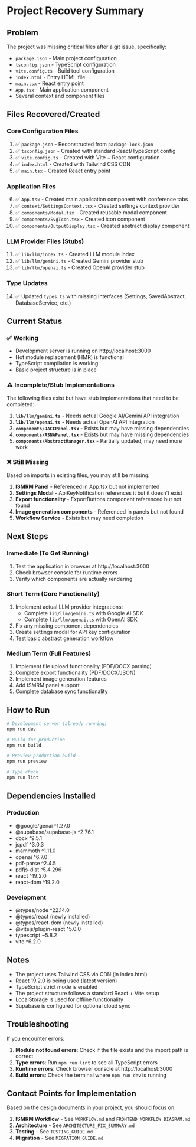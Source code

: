 # Project Recovery Summary

## Problem
The project was missing critical files after a git issue, specifically:
- `package.json` - Main project configuration
- `tsconfig.json` - TypeScript configuration  
- `vite.config.ts` - Build tool configuration
- `index.html` - Entry HTML file
- `main.tsx` - React entry point
- `App.tsx` - Main application component
- Several context and component files

## Files Recovered/Created

### Core Configuration Files
1. ✅ `package.json` - Reconstructed from `package-lock.json`
2. ✅ `tsconfig.json` - Created with standard React/TypeScript config
3. ✅ `vite.config.ts` - Created with Vite + React configuration
4. ✅ `index.html` - Created with Tailwind CSS CDN
5. ✅ `main.tsx` - Created React entry point

### Application Files
6. ✅ `App.tsx` - Created main application component with conference tabs
7. ✅ `context/SettingsContext.tsx` - Created settings context provider
8. ✅ `components/Modal.tsx` - Created reusable modal component
9. ✅ `components/SvgIcon.tsx` - Created icon component
10. ✅ `components/OutputDisplay.tsx` - Created abstract display component

### LLM Provider Files (Stubs)
11. ✅ `lib/llm/index.ts` - Created LLM module index
12. ✅ `lib/llm/gemini.ts` - Created Gemini provider stub
13. ✅ `lib/llm/openai.ts` - Created OpenAI provider stub

### Type Updates
14. ✅ Updated `types.ts` with missing interfaces (Settings, SavedAbstract, DatabaseService, etc.)

## Current Status

### ✅ Working
- Development server is running on http://localhost:3000
- Hot module replacement (HMR) is functional
- TypeScript compilation is working
- Basic project structure is in place

### ⚠️ Incomplete/Stub Implementations
The following files exist but have stub implementations that need to be completed:

1. **`lib/llm/gemini.ts`** - Needs actual Google AI/Gemini API integration
2. **`lib/llm/openai.ts`** - Needs actual OpenAI API integration
3. **`components/JACCPanel.tsx`** - Exists but may have missing dependencies
4. **`components/RSNAPanel.tsx`** - Exists but may have missing dependencies
5. **`components/AbstractManager.tsx`** - Partially updated, may need more work

### ❌ Still Missing
Based on imports in existing files, you may still be missing:

1. **ISMRM Panel** - Referenced in App.tsx but not implemented
2. **Settings Modal** - ApiKeyNotification references it but it doesn't exist
3. **Export functionality** - ExportButtons component referenced but not found
4. **Image generation components** - Referenced in panels but not found
5. **Workflow Service** - Exists but may need completion

## Next Steps

### Immediate (To Get Running)
1. Test the application in browser at http://localhost:3000
2. Check browser console for runtime errors
3. Verify which components are actually rendering

### Short Term (Core Functionality)
1. Implement actual LLM provider integrations:
   - Complete `lib/llm/gemini.ts` with Google AI SDK
   - Complete `lib/llm/openai.ts` with OpenAI SDK
2. Fix any missing component dependencies
3. Create settings modal for API key configuration
4. Test basic abstract generation workflow

### Medium Term (Full Features)
1. Implement file upload functionality (PDF/DOCX parsing)
2. Complete export functionality (PDF/DOCX/JSON)
3. Implement image generation features
4. Add ISMRM panel support
5. Complete database sync functionality

## How to Run

```bash
# Development server (already running)
npm run dev

# Build for production
npm run build

# Preview production build
npm run preview

# Type check
npm run lint
```

## Dependencies Installed

### Production
- @google/genai ^1.27.0
- @supabase/supabase-js ^2.76.1
- docx ^9.5.1
- jspdf ^3.0.3
- mammoth ^1.11.0
- openai ^6.7.0
- pdf-parse ^2.4.5
- pdfjs-dist ^5.4.296
- react ^19.2.0
- react-dom ^19.2.0

### Development
- @types/node ^22.14.0
- @types/react (newly installed)
- @types/react-dom (newly installed)
- @vitejs/plugin-react ^5.0.0
- typescript ~5.8.2
- vite ^6.2.0

## Notes

- The project uses Tailwind CSS via CDN (in index.html)
- React 19.2.0 is being used (latest version)
- TypeScript strict mode is enabled
- The project structure follows a standard React + Vite setup
- LocalStorage is used for offline functionality
- Supabase is configured for optional cloud sync

## Troubleshooting

If you encounter errors:

1. **Module not found errors**: Check if the file exists and the import path is correct
2. **Type errors**: Run `npm run lint` to see all TypeScript errors
3. **Runtime errors**: Check browser console at http://localhost:3000
4. **Build errors**: Check the terminal where `npm run dev` is running

## Contact Points for Implementation

Based on the design documents in your project, you should focus on:

1. **ISMRM Workflow** - See `WORKFLOW.md` and `FRONTEND_WORKFLOW_DIAGRAM.md`
2. **Architecture** - See `ARCHITECTURE_FIX_SUMMARY.md`
3. **Testing** - See `TESTING_GUIDE.md`
4. **Migration** - See `MIGRATION_GUIDE.md`
